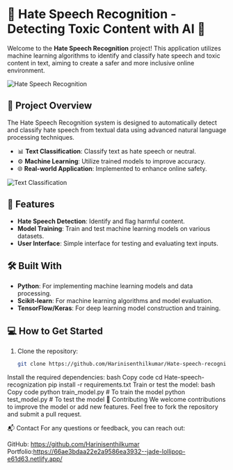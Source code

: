 # 🚫 Hate Speech Recognition - Detecting Toxic Content with AI 🤖

Welcome to the **Hate Speech Recognition** project! This application utilizes machine learning algorithms to identify and classify hate speech and toxic content in text, aiming to create a safer and more inclusive online environment.

![Hate Speech Recognition](https://media.giphy.com/media/5r56b3tC1N2TfGF8oc/giphy.gif)

## 🎯 Project Overview

The Hate Speech Recognition system is designed to automatically detect and classify hate speech from textual data using advanced natural language processing techniques.

- 📊 **Text Classification**: Classify text as hate speech or neutral.
- ⚙️ **Machine Learning**: Utilize trained models to improve accuracy.
- 🌐 **Real-world Application**: Implemented to enhance online safety.

![Text Classification](https://media.giphy.com/media/5z9vY0h3iM2G8pQ4Jc/giphy.gif)

## 🚀 Features

- **Hate Speech Detection**: Identify and flag harmful content.
- **Model Training**: Train and test machine learning models on various datasets.
- **User Interface**: Simple interface for testing and evaluating text inputs.

## 🛠️ Built With

- **Python**: For implementing machine learning models and data processing.
- **Scikit-learn**: For machine learning algorithms and model evaluation.
- **TensorFlow/Keras**: For deep learning model construction and training.

## 💻 How to Get Started

1. Clone the repository:
   ```bash
   git clone https://github.com/Harinisenthilkumar/Hate-speech-recognization.git
Install the required dependencies:
bash
Copy code
cd Hate-speech-recognization
pip install -r requirements.txt
Train or test the model:
bash
Copy code
python train_model.py  # To train the model
python test_model.py   # To test the model
🤝 Contributing
We welcome contributions to improve the model or add new features. Feel free to fork the repository and submit a pull request.

📬 Contact
For any questions or feedback, you can reach out:

GitHub: https://github.com/Harinisenthilkumar
Portfolio:https://66ae3bdaa22e2a9586ea3932--jade-lollipop-e61d63.netlify.app/

